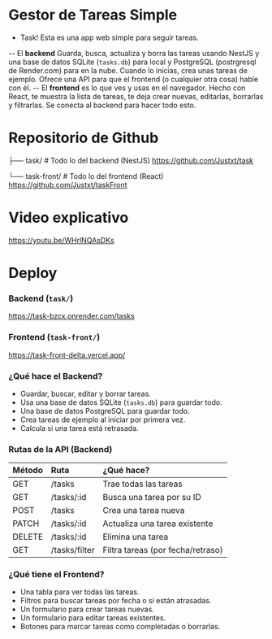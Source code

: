 # Gestor de Tareas Simple
- Task! Esta es una app web simple para seguir tareas.

-- El **backend** Guarda, busca, actualiza y borra las tareas usando NestJS y una base de datos SQLite (`tasks.db`) para local y PostgreSQL (postrgresql de Render.com) para en la nube. Cuando lo inicias, crea unas tareas de ejemplo. Ofrece una API para que el frontend (o cualquier otra cosa) hable con él.
-- El **frontend** es lo que ves y usas en el navegador. Hecho con React, te muestra la lista de tareas, te deja crear nuevas, editarlas, borrarlas y filtrarlas. Se conecta al backend para hacer todo esto.

# Repositorio de Github
├── task/        # Todo lo del backend (NestJS)
https://github.com/Justxt/task

└── task-front/  # Todo lo del frontend (React)
https://github.com/Justxt/taskFront

# Video explicativo
https://youtu.be/WHrlNQAsDKs

# Deploy
### Backend (`task/`)
https://task-bzcx.onrender.com/tasks

### Frontend (`task-front/`)
https://task-front-delta.vercel.app/

### ¿Qué hace el Backend?

*   Guardar, buscar, editar y borrar tareas.
*   Usa una base de datos SQLite (`tasks.db`) para guardar todo.
*   Una base de datos PostgreSQL para guardar todo.
*   Crea tareas de ejemplo al iniciar por primera vez.
*   Calcula si una tarea está retrasada.

### Rutas de la API (Backend)

| Método | Ruta         | ¿Qué hace?                      |
| :----- | :----------- | :------------------------------ |
| GET    | /tasks       | Trae todas las tareas           |
| GET    | /tasks/:id   | Busca una tarea por su ID       |
| POST   | /tasks       | Crea una tarea nueva            |
| PATCH  | /tasks/:id   | Actualiza una tarea existente   |
| DELETE | /tasks/:id   | Elimina una tarea               |
| GET    | /tasks/filter | Filtra tareas (por fecha/retraso) |

### ¿Qué tiene el Frontend?

*   Una tabla para ver todas las tareas.
*   Filtros para buscar tareas por fecha o si están atrasadas.
*   Un formulario para crear tareas nuevas.
*   Un formulario para editar tareas existentes.
*   Botones para marcar tareas como completadas o borrarlas.
